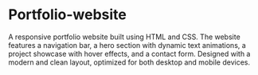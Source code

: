 # Portfolio-website
A responsive portfolio website built using HTML and CSS. The website features a navigation bar, a hero section with dynamic text animations, a project showcase with hover effects, and a contact form. Designed with a modern and clean layout, optimized for both desktop and mobile devices.
